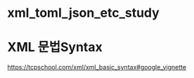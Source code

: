 # xml_toml_json_etc_study


# XML 문법Syntax
https://tcpschool.com/xml/xml_basic_syntax#google_vignette
